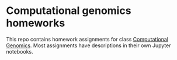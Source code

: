 # Computational genomics homeworks

This repo contains homework assignments for class [Computational Genomics](https://www.etf.bg.ac.rs/en/fis/karton_predmeta/13M111GI-2013#gsc.tab=0).
Most assignments have descriptions in their own Jupyter notebooks.
